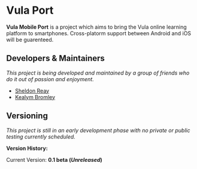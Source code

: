 # Vula Port


**Vula Mobile Port** is a project which aims to bring the Vula online learning platform to smartphones. Cross-platorm support between Android and iOS will be guarenteed. 

## Developers & Maintainers

_This project is being developed and maintained by a group of friends who do it out of passion and enjoyment._

- [Sheldon Reay](https://github.com/SheldonReay) 
- [Kealym Bromley](https://github.com/KealymB) 

## Versioning

_This project is still in an early development phase with no private or public testing currently scheduled._

**Version History:**

Current Version: **0.1 beta (_Unreleased_)** 

